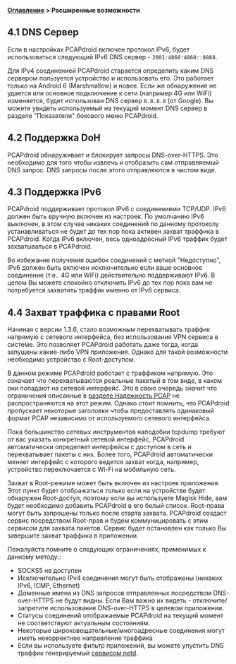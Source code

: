 **[Оглавление](index)	>	Расширенные возможности**

## 4.1 DNS Сервер

Если в настройках  PCAPdroid включен протокол IPv6, будет использоваться следующий IPv6 DNS сервер -  `2001:4860:4860::8888`.

Для IPv4 соединенией PCAPdroid старается определить каким DNS сервером пользуется устройство и использовать его. Это работает только на Android 6 (Marshmallow) и новее.
Если же обнаружение не удается или основное подключение к сети (например 4G или WiFi) изменяется, будет использован DNS сервер `8.8.8.8` (от Google). Вы можете увидеть используемый на текущий момент DNS сервер в разделе "Показатели" бокового меню PCAPdroid.

## 4.2 Поддержка DoH

PCAPdroid обнаруживает и блокирует запросы DNS-over-HTTPS. Это необходимо для того чтобы извлечь и отобразить сам отправляемый DNS запрос. DNS запросы после этого отправляются в чистом виде.

## 4.3 Поддержка IPv6

PCAPdroid поддерживает протокол IPv6 с соединениями TCP/UDP. IPv6 должен быть вручную включен из настроек.
По умолчанию IPv6 выключен, в этом случае никаких соединений по данному протоколу устанавливаться не будет до тех пор пока активен захват траффика в PCAPdroid.
Когда IPv6 включен, весь одноадресный IPv6 траффик будет захватываться в PCAPdroid.

Во избежание получения ошибок соединений с меткой "Недоступно", IPv6 должен быть включен исключительно если ваше основное соединение (т.е.. 4G или WiFi) действительно поддерживают IPv6.
В целом Вы можете спокойно отключить IPv6 до тех пор пока вам не потребуется захватить траффик именно от IPv6 сервиса.

## 4.4 Захват траффика с правами Root

Начиная с версии 1.3.6, стало возможным перехватывать траффик напрямую с сетевого интерфейса, без использования VPN сервиса в системе. Это позволяет PCAPdroid работать даже тогда, когда запущены какие-либо VPN приложения. Однако для такой возможности необходимо устройство с Root-доступом.

В данном режиме PCAPdroid работает с траффиком напрямую. Это означает что перехватываются реальные пакетый в том виде, в каком они попадают на сетевой интерфейс. Это в свою очередь значит что ограничения описанные в [разделе Надежность PCAP](quick_start#14-надежность-pcap) не распространяются на этот режим. Однако стоит помнить, что PCAPdroid пропускает некоторые заголовки чтобы предоставлять одинаковый формат PCAP независимо от используемого сетевого интерфейса.

Пока большинство сетевых инструментов наподобии tcpdump требуют от вас указать конкретный сетевой интерфейс, PCAPdroid автоматически определяет интерфейсы с доступом в сеть и перехватывает пакеты с них. Более того, PCAPdroid автоматически меняет интерфейс с которого ведется захват когда, например, устройство переключается с Wi-Fi на мобильную сеть.

Захват в Root-режиме может быть включен из настроек приложения. Этот пункт будет отображаться только если на устройстве будет обнаружен Root-доступ, поэтому если вы используете Magisk Hide, вам будет необходимо добавить PCAPdroid в его белый список. Root-права могут быть запрошены только после старта захвата. PCAPdroid создаст сервис посредством Root-прав и будем коммуницировать с этим сервисом для захвата пакетов. Сервис будет остановлен как только Вы завершите захват траффика в приложении.

Пожалуйста помните о следующих ограничениях, применимых к данному методу::

-  SOCKS5 не доступен
- Исключительно IPv4 соединения могут быть отображены (никаких IPv6, ICMP, Ethernet)
- Доменные имена из DNS запросов отправленных посредством DNS-over-HTTPS не будут видны. Если Вам важно их видеть - отключите/запретите использование DNS-over-HTTPS в целевом приложении.
- Статусы соединений отображаемые PCAPdroid на текущий момент не соответствуют актуальным состояниям.
- Некоторые широковещательные/многоадресные соединения могут иметь некорректное направление траффика
- Если вы используете фильтр приложений, вы можете упустить DNS траффик генерируемый [сервисом netd](https://github.com/emanuele-f/PCAPdroid#what-is-the-netd-app).
